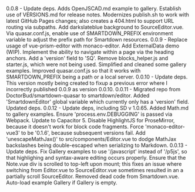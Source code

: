 0.0.8 - Update deps. Adds OpenJSCAD.md example to gallery. Establish use of VERSIONS.md for release notes. Modernizes publish.sh to work with latest GitHub Pages changes; also creates a 404.html to support URL routing via subpaths. Add darkslateblue background to SourceEditor.vue. Via quasar.conf.js, enable use of SMARTDOWN_PREFIX environment variable to adjust the prefix path for Smartdown resources.
0.0.9 - Replace usage of vue-prism-editor with monaco-editor. Add ExternalData demo (WIP). Implement the ability to navigate within a page via the heading anchors. Add a 'version' field to 'SQ'. Remove blocks_helper.js and starter.js, which were not being used. Simplified and cleaned some gallery examples. Improved quasar.conf.js so that it works with SMARTDOWN_PREFIX being a path or a local server.
0.0.10 - Update deps. This version mostly being created to fixup a previous error where I incorrectly published 0.0.9 as version 0.0.10.
0.0.11 - Migrated repo from DoctorBud/smartdown-quasar to smartdown/editor. Added 'SmartdownEditor' global variable which currently only has a 'version' field. Updated deps.
0.0.12 - Update deps, including SD v 1.0.65. Added Math.md to gallery examples. Ensure 'process.env.DEBUGGING' is passed via Webpack. Update to Capacitor 5. Disable HighlightJS for ProseMirror, because it doesn't work for block code fragments. Force 'monaco-editor-vue3' to be '0.1.6', because subsequent versions fail. Add 'unescapeMathJax()' to src/components/Editor.vue to dodge MathJax backslashes being double-escaped when serializing to Markdown.
0.0.13 - Update deps. Fix Gallery examples to use '/javascript' instead of '/p5js', so that highlighing and syntax-aware editing occurs properly. Ensure that the Note.vue div is scrolled to top-left upon mount; this fixes an issue where switching from Editor.vue to SourceEditor.vue sometimes resulted in an a partially scroll SourceEditor. Removed dead code from Smartdown.vue. Auto-load example Gallery if Gallery is empty.
